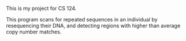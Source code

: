This is my project for CS 124.

This program scans for repeated sequences in an individual by resequencing their
DNA, and detecting regions with higher than average copy number matches.
